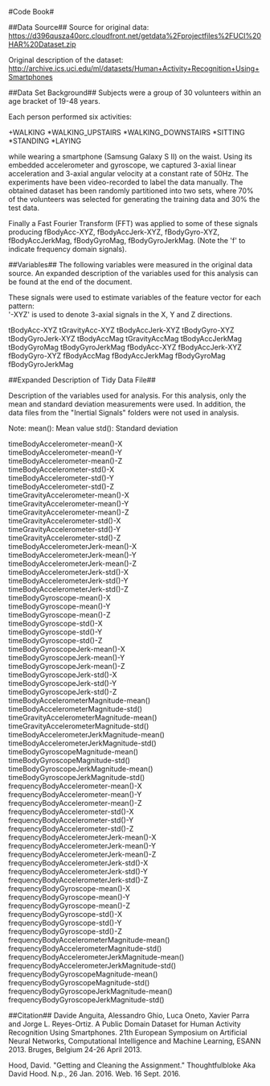 #Code Book#

##Data Source##
Source for original data: https://d396qusza40orc.cloudfront.net/getdata%2Fprojectfiles%2FUCI%20HAR%20Dataset.zip 

Original description of the dataset: http://archive.ics.uci.edu/ml/datasets/Human+Activity+Recognition+Using+Smartphones


##Data Set Background##
Subjects were a group of 30 volunteers within an age bracket of 19-48 years.
 
Each person performed six activities:

+WALKING
*WALKING_UPSTAIRS
*WALKING_DOWNSTAIRS
*SITTING
*STANDING
*LAYING

while wearing a smartphone (Samsung Galaxy S II) on the waist. Using its embedded accelerometer and gyroscope, we captured 3-axial linear acceleration and 3-axial angular velocity at a constant rate of 50Hz. The experiments have been video-recorded to label the data manually. The obtained dataset has been randomly partitioned into two sets, where 70% of the volunteers was selected for generating the training data and 30% the test data. 

Finally a Fast Fourier Transform (FFT) was applied to some of these signals producing fBodyAcc-XYZ, fBodyAccJerk-XYZ, fBodyGyro-XYZ, fBodyAccJerkMag, fBodyGyroMag, fBodyGyroJerkMag. (Note the 'f' to indicate frequency domain signals). 


##Variables##
The following variables were measured in the original data source. An expanded description of the variables used for this analysis can be found at the end of the document.

These signals were used to estimate variables of the feature vector for each pattern:  
'-XYZ' is used to denote 3-axial signals in the X, Y and Z directions.

tBodyAcc-XYZ
tGravityAcc-XYZ
tBodyAccJerk-XYZ
tBodyGyro-XYZ
tBodyGyroJerk-XYZ
tBodyAccMag
tGravityAccMag
tBodyAccJerkMag
tBodyGyroMag
tBodyGyroJerkMag
fBodyAcc-XYZ
fBodyAccJerk-XYZ
fBodyGyro-XYZ
fBodyAccMag
fBodyAccJerkMag
fBodyGyroMag
fBodyGyroJerkMag


##Expanded Description of Tidy Data File##

Description of the variables used for analysis. For this analysis, only the mean and standard deviation measurements were used. In addition, the data files from the "Inertial Signals" folders were not used in analysis.

Note:
mean(): Mean value
std(): Standard deviation

timeBodyAccelerometer-mean()-X             
timeBodyAccelerometer-mean()-Y           
timeBodyAccelerometer-mean()-Z             
timeBodyAccelerometer-std()-X                
timeBodyAccelerometer-std()-Y    
timeBodyAccelerometer-std()-Z              
timeGravityAccelerometer-mean()-X           
timeGravityAccelerometer-mean()-Y           
timeGravityAccelerometer-mean()-Z          
timeGravityAccelerometer-std()-X            
timeGravityAccelerometer-std()-Y           
timeGravityAccelerometer-std()-Z           
timeBodyAccelerometerJerk-mean()-X           
timeBodyAccelerometerJerk-mean()-Y            
timeBodyAccelerometerJerk-mean()-Z           
timeBodyAccelerometerJerk-std()-X           
timeBodyAccelerometerJerk-std()-Y            
timeBodyAccelerometerJerk-std()-Z            
timeBodyGyroscope-mean()-X                
timeBodyGyroscope-mean()-Y            
timeBodyGyroscope-mean()-Z                
timeBodyGyroscope-std()-X                  
timeBodyGyroscope-std()-Y                  
timeBodyGyroscope-std()-Z                     
timeBodyGyroscopeJerk-mean()-X                
timeBodyGyroscopeJerk-mean()-Y                
timeBodyGyroscopeJerk-mean()-Z                
timeBodyGyroscopeJerk-std()-X                
timeBodyGyroscopeJerk-std()-Y               
timeBodyGyroscopeJerk-std()-Z                
timeBodyAccelerometerMagnitude-mean()        
timeBodyAccelerometerMagnitude-std()         
timeGravityAccelerometerMagnitude-mean()     
timeGravityAccelerometerMagnitude-std()      
timeBodyAccelerometerJerkMagnitude-mean()  
timeBodyAccelerometerJerkMagnitude-std()    
timeBodyGyroscopeMagnitude-mean()          
timeBodyGyroscopeMagnitude-std()            
timeBodyGyroscopeJerkMagnitude-mean()        
timeBodyGyroscopeJerkMagnitude-std()        
frequencyBodyAccelerometer-mean()-X           
frequencyBodyAccelerometer-mean()-Y         
frequencyBodyAccelerometer-mean()-Z          
frequencyBodyAccelerometer-std()-X           
frequencyBodyAccelerometer-std()-Y          
frequencyBodyAccelerometer-std()-Z           
frequencyBodyAccelerometerJerk-mean()-X     
frequencyBodyAccelerometerJerk-mean()-Y       
frequencyBodyAccelerometerJerk-mean()-Z     
frequencyBodyAccelerometerJerk-std()-X     
frequencyBodyAccelerometerJerk-std()-Y     
frequencyBodyAccelerometerJerk-std()-Z        
frequencyBodyGyroscope-mean()-X   
frequencyBodyGyroscope-mean()-Y             
frequencyBodyGyroscope-mean()-Z             
frequencyBodyGyroscope-std()-X              
frequencyBodyGyroscope-std()-Y              
frequencyBodyGyroscope-std()-Z         
frequencyBodyAccelerometerMagnitude-mean()   
frequencyBodyAccelerometerMagnitude-std()   
frequencyBodyAccelerometerJerkMagnitude-mean()
frequencyBodyAccelerometerJerkMagnitude-std()
frequencyBodyGyroscopeMagnitude-mean()    
frequencyBodyGyroscopeMagnitude-std()    
frequencyBodyGyroscopeJerkMagnitude-mean()
frequencyBodyGyroscopeJerkMagnitude-std()


##Citation##
Davide Anguita, Alessandro Ghio, Luca Oneto, Xavier Parra and Jorge L. Reyes-Ortiz. A Public Domain Dataset for Human Activity Recognition Using Smartphones. 21th European Symposium on Artificial Neural Networks, Computational Intelligence and Machine Learning, ESANN 2013. Bruges, Belgium 24-26 April 2013.

Hood, David. "Getting and Cleaning the Assignment." Thoughtfulbloke Aka David Hood. N.p., 26 Jan. 2016. Web. 16 Sept. 2016.
